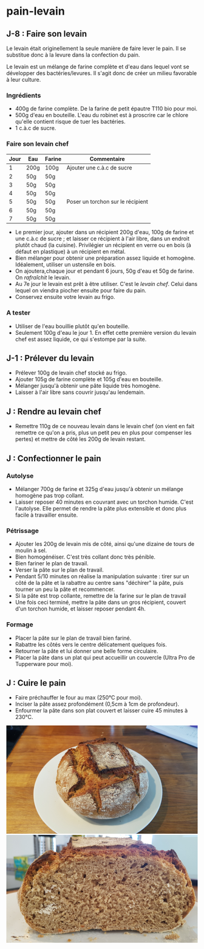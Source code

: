 # pain-levain

## J-8 : Faire son levain

Le levain était originellement la seule manière de faire lever le pain. Il se substitue donc à la levure dans la confection du pain.

Le levain est un mélange de farine complète et d'eau dans lequel vont se développer des bactéries/levures. Il s'agit donc de créer un milieu favorable à leur culture.

### Ingrédients
* 400g de farine complète. De la farine de petit épautre T110 bio pour moi.
* 500g d'eau en bouteille. L'eau du robinet est à proscrire car le chlore qu'elle contient risque de tuer les bactéries.
* 1 c.à.c de sucre.

### Faire son levain chef

| Jour | Eau  | Farine | Commentaire |
| ---- | ---- | ------ | --- |
| 1    | 200g | 100g   | Ajouter une c.à.c de sucre |
| 2    | 50g  | 50g    | |
| 3    | 50g  | 50g    | |
| 4    | 50g  | 50g    | |
| 5    | 50g  | 50g    | Poser un torchon sur le récipient |
| 6    | 50g  | 50g    | |
| 7    | 50g  | 50g    | |

* Le premier jour, ajouter dans un récipient 200g d'eau, 100g de farine et une c.à.c de sucre ; et laisser ce récipient à l'air libre, dans un endroit plutôt chaud (la cuisine). Privilégier un récipient en verre ou en bois (à défaut en plastique) à un récipient en métal.
* Bien mélanger pour obtenir une préparation assez liquide et homogène. Idéalement, utiliser un ustensile en bois.
* On ajoutera,chaque jour et pendant 6 jours, 50g d'eau et 50g de farine. On *rafraîchit* le levain.
* Au 7e jour le levain est prêt à être utiliser. C'est le *levain chef*. Celui dans lequel on viendra piocher ensuite pour faire du pain.
* Conservez ensuite votre levain au frigo.

### A tester

* Utiliser de l'eau bouillie plutôt qu'en bouteille.
* Seulement 100g d'eau le jour 1. En effet cette première version du levain chef est assez liquide, ce qui s'estompe par la suite.

## J-1 : Prélever du levain

* Prélever 100g de levain chef stocké au frigo.
* Ajouter 105g de farine complète et 105g d'eau en bouteille.
* Mélanger jusqu'à obtenir une pâte liquide très homogène.
* Laisser à l'air libre sans couvrir jusqu'au lendemain.

## J : Rendre au levain chef

* Remettre 110g de ce nouveau levain dans le levain chef (on vient en fait remettre ce qu'on a pris, plus un petit peu en plus pour compenser les pertes) et mettre de côté les 200g de levain restant.

## J : Confectionner le pain

### Autolyse

* Mélanger 700g de farine et 325g d'eau jusqu'à obtenir un mélange homogène pas trop collant.
* Laisser reposer 40 minutes en couvrant avec un torchon humide. C'est l'autolyse. Elle permet de rendre la pâte plus extensible et donc plus facile à travailler ensuite.

### Pétrissage
* Ajouter les 200g de levain mis de côté, ainsi qu'une dizaine de tours de moulin à sel.
* Bien homogénéiser. C'est très collant donc très pénible.
* Bien fariner le plan de travail.
* Verser la pâte sur le plan de travail.
* Pendant 5/10 minutes on réalise la manipulation suivante : tirer sur un côté de la pâte et la rabattre au centre sans "déchirer" la pâte, puis tourner un peu la pâte et recommencer.
* Si la pâte est trop collante, remettre de la farine sur le plan de travail
* Une fois ceci terminé, mettre la pâte dans un gros récipient, couvert d'un torchon humide, et laisser reposer pendant 4h.

### Formage
* Placer la pâte sur le plan de travail bien fariné.
* Rabattre les côtés vers le centre délicatement quelques fois.
* Retourner la pâte et lui donner une belle forme circulaire.
* Placer la pâte dans un plat qui peut accueillir un couvercle (Ultra Pro de Tupperware pour moi).

## J : Cuire le pain
* Faire préchauffer le four au max (250°C pour moi).
* Inciser la pâte assez profondément (0,5cm à 1cm de profondeur).
* Enfourmer la pâte dans son plat couvert et laisser cuire 45 minutes à 230°C.

![Pain cuit](pain-cuit.jpg)
![Pain cuit tranché](pain-cuit-tranche.jpg)
